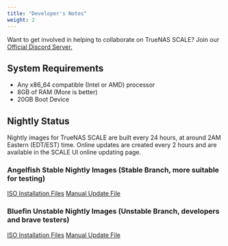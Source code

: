 ```yaml
---
title: "Developer's Notes"
weight: 2
---
```


Want to get involved in helping to collaborate on TrueNAS SCALE? Join our [Official Discord Server.](https://discord.com/invite/Q3St5fPETd)

## System Requirements

* Any x86_64 compatible (Intel or AMD) processor
* 8GB of RAM (More is better)
* 20GB Boot Device

## Nightly Status

Nightly images for TrueNAS SCALE are built every 24 hours, at around 2AM Eastern (EDT/EST) time. Online updates are created every 2 hours and are available in the SCALE UI online updating page.

### Angelfish Stable Nightly Images (Stable Branch, more suitable for testing)

[ISO Installation Files](https://download.truenas.com/truenas-scale-angelfish-nightly/ "SCALE Angelfish Nightly .iso files")
[Manual Update File](https://update.freenas.org/scale/TrueNAS-SCALE-Angelfish-Nightlies/TrueNAS-SCALE-Angelfish-Nightly.update)


### Bluefin Unstable Nightly Images (Unstable Branch, developers and brave testers)

[ISO Installation Files](https://download.truenas.com/truenas-scale-bluefin-nightly/ "SCALE Angelfish Nightly .iso files")
[Manual Update File](https://update.freenas.org/scale/TrueNAS-SCALE-Bluefin-Nightlies/TrueNAS-SCALE-Bluefin-Nightly.update)


